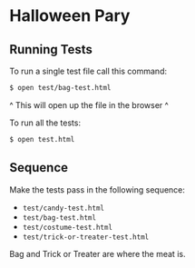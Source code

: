 # Halloween Pary

## Running Tests


To run a single test file call this command:

```bash
$ open test/bag-test.html
```

^ This will open up the file in the browser ^

To run all the tests:

```bash
$ open test.html
```

## Sequence

Make the tests pass in the following sequence:

* `test/candy-test.html`
* `test/bag-test.html`
* `test/costume-test.html`
* `test/trick-or-treater-test.html`

Bag and Trick or Treater are where the meat is.
